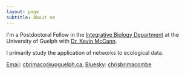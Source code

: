 ```yaml
---
layout: page
subtitle: About me
---
```


I'm a Postdoctoral Fellow in the [Integrative Biology Department](https://www.uoguelph.ca/ib/) at the University of Guelph with [Dr. Kevin McCann](https://www.mccannlab.net/).

I primarily study the application of networks to ecological data.

<u>Email</u>: cbrimaco@uoguelph.ca, <u>Bluesky</u>: [chrisbrimacombe](https://bsky.app/profile/chrisbrimacombe.bsky.social)

